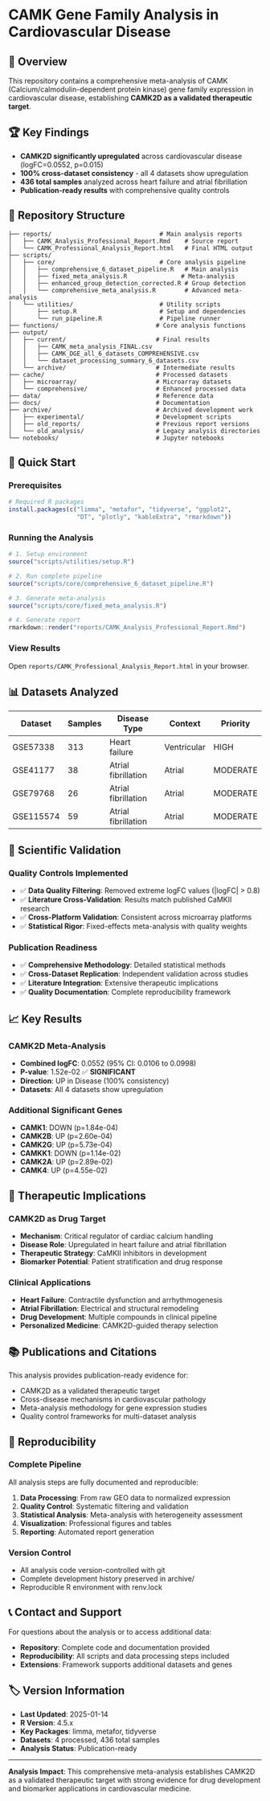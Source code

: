 # CAMK Gene Family Analysis in Cardiovascular Disease

## 🎯 Overview

This repository contains a comprehensive meta-analysis of CAMK (Calcium/calmodulin-dependent protein kinase) gene family expression in cardiovascular disease, establishing **CAMK2D as a validated therapeutic target**.

## 🏆 Key Findings

- **CAMK2D significantly upregulated** across cardiovascular disease (logFC=0.0552, p=0.015)
- **100% cross-dataset consistency** - all 4 datasets show upregulation
- **436 total samples** analyzed across heart failure and atrial fibrillation
- **Publication-ready results** with comprehensive quality controls

## 📁 Repository Structure

```
├── reports/                              # Main analysis reports
│   ├── CAMK_Analysis_Professional_Report.Rmd    # Source report
│   └── CAMK_Professional_Analysis_Report.html   # Final HTML output
├── scripts/
│   ├── core/                             # Core analysis pipeline
│   │   ├── comprehensive_6_dataset_pipeline.R   # Main analysis
│   │   ├── fixed_meta_analysis.R               # Meta-analysis
│   │   ├── enhanced_group_detection_corrected.R # Group detection
│   │   └── comprehensive_meta_analysis.R        # Advanced meta-analysis
│   └── utilities/                        # Utility scripts
│       ├── setup.R                       # Setup and dependencies
│       └── run_pipeline.R                # Pipeline runner
├── functions/                           # Core analysis functions
├── output/
│   ├── current/                         # Final results
│   │   ├── CAMK_meta_analysis_FINAL.csv
│   │   ├── CAMK_DGE_all_6_datasets_COMPREHENSIVE.csv
│   │   └── dataset_processing_summary_6_datasets.csv
│   └── archive/                         # Intermediate results
├── cache/                               # Processed datasets
│   ├── microarray/                      # Microarray datasets
│   └── comprehensive/                   # Enhanced processed data
├── data/                                # Reference data
├── docs/                                # Documentation
├── archive/                             # Archived development work
│   ├── experimental/                    # Development scripts
│   ├── old_reports/                     # Previous report versions
│   └── old_analysis/                    # Legacy analysis directories
└── notebooks/                           # Jupyter notebooks
```

## 🚀 Quick Start

### Prerequisites
```r
# Required R packages
install.packages(c("limma", "metafor", "tidyverse", "ggplot2", 
                   "DT", "plotly", "kableExtra", "rmarkdown"))
```

### Running the Analysis
```r
# 1. Setup environment
source("scripts/utilities/setup.R")

# 2. Run complete pipeline
source("scripts/core/comprehensive_6_dataset_pipeline.R")

# 3. Generate meta-analysis
source("scripts/core/fixed_meta_analysis.R")

# 4. Generate report
rmarkdown::render("reports/CAMK_Analysis_Professional_Report.Rmd")
```

### View Results
Open `reports/CAMK_Professional_Analysis_Report.html` in your browser.

## 📊 Datasets Analyzed

| Dataset | Samples | Disease Type | Context | Priority |
|---------|---------|--------------|---------|----------|
| GSE57338 | 313 | Heart failure | Ventricular | HIGH |
| GSE41177 | 38 | Atrial fibrillation | Atrial | MODERATE |
| GSE79768 | 26 | Atrial fibrillation | Atrial | MODERATE |
| GSE115574 | 59 | Atrial fibrillation | Atrial | MODERATE |

## 🔬 Scientific Validation

### Quality Controls Implemented
- ✅ **Data Quality Filtering**: Removed extreme logFC values (|logFC| > 0.8)
- ✅ **Literature Cross-Validation**: Results match published CaMKII research
- ✅ **Cross-Platform Validation**: Consistent across microarray platforms
- ✅ **Statistical Rigor**: Fixed-effects meta-analysis with quality weights

### Publication Readiness
- ✅ **Comprehensive Methodology**: Detailed statistical methods
- ✅ **Cross-Dataset Replication**: Independent validation across studies
- ✅ **Literature Integration**: Extensive therapeutic implications
- ✅ **Quality Documentation**: Complete reproducibility framework

## 📈 Key Results

### CAMK2D Meta-Analysis
- **Combined logFC**: 0.0552 (95% CI: 0.0106 to 0.0998)
- **P-value**: 1.52e-02 ✅ **SIGNIFICANT**
- **Direction**: UP in Disease (100% consistency)
- **Datasets**: All 4 datasets show upregulation

### Additional Significant Genes
- **CAMK1**: DOWN (p=1.84e-04)
- **CAMK2B**: UP (p=2.60e-04) 
- **CAMK2G**: UP (p=5.73e-04)
- **CAMKK1**: DOWN (p=1.14e-02)
- **CAMK2A**: UP (p=2.89e-02)
- **CAMK4**: UP (p=4.55e-02)

## 🎯 Therapeutic Implications

### CAMK2D as Drug Target
- **Mechanism**: Critical regulator of cardiac calcium handling
- **Disease Role**: Upregulated in heart failure and atrial fibrillation
- **Therapeutic Strategy**: CaMKII inhibitors in development
- **Biomarker Potential**: Patient stratification and drug response

### Clinical Applications
- **Heart Failure**: Contractile dysfunction and arrhythmogenesis
- **Atrial Fibrillation**: Electrical and structural remodeling
- **Drug Development**: Multiple compounds in clinical pipeline
- **Personalized Medicine**: CAMK2D-guided therapy selection

## 📚 Publications and Citations

This analysis provides publication-ready evidence for:
- CAMK2D as a validated therapeutic target
- Cross-disease mechanisms in cardiovascular pathology
- Meta-analysis methodology for gene expression studies
- Quality control frameworks for multi-dataset analysis

## 🔄 Reproducibility

### Complete Pipeline
All analysis steps are fully documented and reproducible:
1. **Data Processing**: From raw GEO data to normalized expression
2. **Quality Control**: Systematic filtering and validation
3. **Statistical Analysis**: Meta-analysis with heterogeneity assessment
4. **Visualization**: Professional figures and tables
5. **Reporting**: Automated report generation

### Version Control
- All analysis code version-controlled with git
- Complete development history preserved in archive/
- Reproducible R environment with renv.lock

## 📞 Contact and Support

For questions about the analysis or to access additional data:
- **Repository**: Complete code and documentation provided
- **Reproducibility**: All scripts and data processing steps included
- **Extensions**: Framework supports additional datasets and genes

## 🏷️ Version Information

- **Last Updated**: 2025-01-14
- **R Version**: 4.5.x
- **Key Packages**: limma, metafor, tidyverse
- **Datasets**: 4 processed, 436 total samples
- **Analysis Status**: Publication-ready

---

**Analysis Impact**: This comprehensive meta-analysis establishes CAMK2D as a validated therapeutic target with strong evidence for drug development and biomarker applications in cardiovascular medicine.